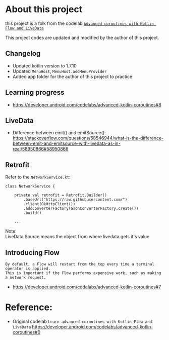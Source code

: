 # About this project

this project is a folk from the codelab [`Advanced coroutines with Kotlin Flow and LiveData`](https://developer.android.com/codelabs/advanced-kotlin-coroutines#0)

This project codes are updated and modified by the author of this project.

## Changelog
* Updated kotlin version to 1.7.10
* Updated `MenuHost`, `MenuHost.addMenuProvider`
* Added app folder for the author of this project to practice

## Learning progress
* https://developer.android.com/codelabs/advanced-kotlin-coroutines#8

## LiveData
* Difference between emit() and emitSource(): https://stackoverflow.com/questions/58546944/what-is-the-difference-between-emit-and-emitsource-with-livedata-as-in-real/58950866#58950866

## Retrofit

Refer to the `NetworkService.kt`:
```
class NetworkService {

    private val retrofit = Retrofit.Builder()
        .baseUrl("https://raw.githubusercontent.com/")
        .client(OkHttpClient())
        .addConverterFactory(GsonConverterFactory.create())
        .build()

    ...
```

Note: \
LiveData Source means the object from where livedata gets it's value

## Introducing Flow

```
By default, a Flow will restart from the top every time a terminal operator is applied.
This is important if the Flow performs expensive work, such as making a network request.
```

* https://developer.android.com/codelabs/advanced-kotlin-coroutines#7

# Reference:
* Original codelab `Learn advanced coroutines with Kotlin Flow and LiveData` https://developer.android.com/codelabs/advanced-kotlin-coroutines#0